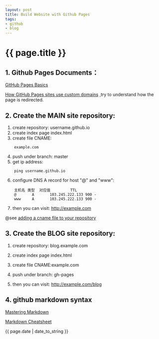 ```yaml
---
layout: post
title: Build Website with Github Pages
tags:
- github
- blog
---
```

# {{ page.title }}

## 1. Github Pages Documents：

[GitHub Pages Basics](https://help.github.com/categories/github-pages-basics/)

[How GitHub Pages sites use custom domains](https://help.github.com/articles/about-custom-domains-for-github-pages-sites/)
,try to understand how the page is redirected.
		
## 2. Create the MAIN site repository:
1. create repository: username.github.io
2. create index page index.html
3. create file CNAME:
```
	example.com
```	
4. push under branch: master
5. get ip address:
```
    ping username.github.io
```
6. configure DNS A record for host "@" and "www":
```	
    主机名	类型	对应值			TTL
    @		A		103.245.222.133	900	-	
    www		A		103.245.222.133	900	-
```
7. then you can visit: http://example.com

@see [adding a cname file to your repository](https://help.github.com/articles/adding-a-cname-file-to-your-repository/)

## 3. Create the BLOG site repository:

1. create repository: blog.example.com

2. create index page index.html

3. create file CNAME:example.com

4. push under branch: gh-pages

5. then you can visit: http://example.com/blog

## 4. github markdown syntax

[Mastering Markdown](https://guides.github.com/features/mastering-markdown/)

[Markdown Cheatsheet](https://github.com/adam-p/markdown-here/wiki/Markdown-Cheatsheet)


{{ page.date | date_to_string }}
